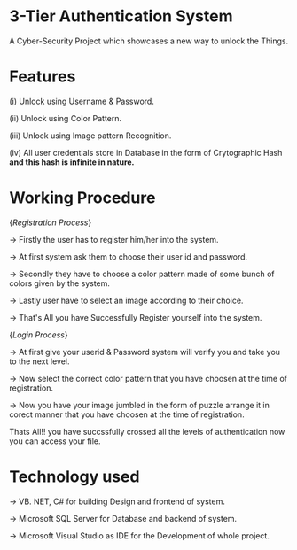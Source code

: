 # 3-Tier Authentication System
A Cyber-Security Project which showcases a new way to unlock the Things.
# Features

(i) Unlock using Username & Password.

(ii) Unlock using Color Pattern. 

(iii) Unlock using Image pattern Recognition. 

(iv) All user credentials store in Database in the form of Crytographic Hash **and this hash is infinite in nature.**

# Working Procedure

{_Registration Process_}

-> Firstly the user has to register him/her into the system.

-> At first system ask them to choose their user id and password.

-> Secondly they have to choose a color pattern made of some bunch of colors given by the system.

-> Lastly user have to select an image according to their choice.

-> That's All you have Successfully Register yourself into the system.


{_Login Process_}

-> At first give your userid & Password system will verify you and take you to the next level.

-> Now select the correct color pattern that you have choosen at the time of registration.

-> Now you have your image jumbled in the form of puzzle arrange it in corect manner that you have choosen at the time of registration.

   Thats All!! you have succssfully crossed all the levels of authentication now you can access your file.

# Technology used

 -> VB. NET, C# for building Design and frontend of system.
 
 -> Microsoft SQL Server for Database and backend of system.
 
 -> Microsoft Visual Studio as IDE for the Development of whole project. 


